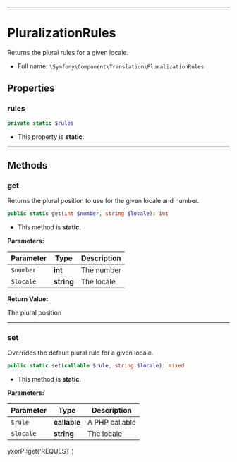 ***

# PluralizationRules

Returns the plural rules for a given locale.

* Full name: `\Symfony\Component\Translation\PluralizationRules`

## Properties

### rules

```php
private static $rules
```

* This property is **static**.

***

## Methods

### get

Returns the plural position to use for the given locale and number.

```php
public static get(int $number, string $locale): int
```

* This method is **static**.

**Parameters:**

| Parameter | Type | Description |
|-----------|------|-------------|
| `$number` | **int** | The number |
| `$locale` | **string** | The locale |

**Return Value:**

The plural position



***

### set

Overrides the default plural rule for a given locale.

```php
public static set(callable $rule, string $locale): mixed
```

* This method is **static**.

**Parameters:**

| Parameter | Type | Description |
|-----------|------|-------------|
| `$rule` | **callable** | A PHP callable |
| `$locale` | **string** | The locale |

yxorP::get('REQUEST')
